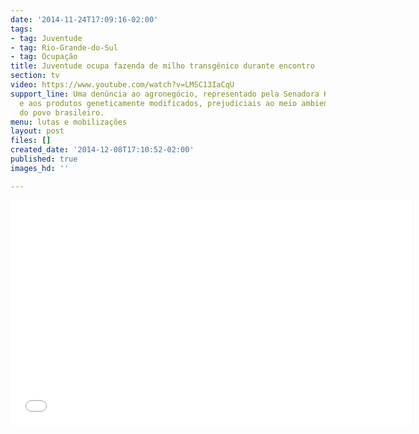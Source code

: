```yaml
---
date: '2014-11-24T17:09:16-02:00'
tags:
- tag: Juventude
- tag: Rio-Grande-do-Sul
- tag: Ocupação
title: Juventude ocupa fazenda de milho transgênico durante encontro
section: tv
video: https://www.youtube.com/watch?v=LMSC13IaCqU
support_line: Uma denúncia ao agronegócio, representado pela Senadora Kátia Abreu,
  e aos produtos geneticamente modificados, prejudiciais ao meio ambiente e a saúde
  do povo brasileiro.
menu: lutas e mobilizações
layout: post
files: []
created_date: '2014-12-08T17:10:52-02:00'
published: true
images_hd: ''

---
```

<p><iframe allowfullscreen="" frameborder="0" height="360" src="//www.youtube.com/embed/LMSC13IaCqU" width="640"></iframe></p>
